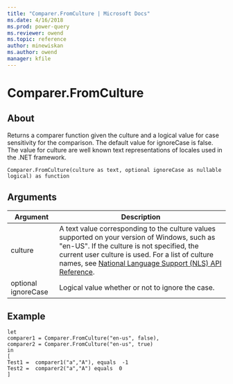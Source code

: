 ```yaml
---
title: "Comparer.FromCulture | Microsoft Docs"
ms.date: 4/16/2018
ms.prod: power-query
ms.reviewer: owend
ms.topic: reference
author: minewiskan
ms.author: owend
manager: kfile
---
```

# Comparer.FromCulture

  
## About  
Returns a comparer function given the culture and a logical value for case sensitivity for the comparison. The default value for ignoreCase is false. The value for culture are well known text representations of locales used in the .NET framework.  
  
```  
Comparer.FromCulture(culture as text, optional ignoreCase as nullable logical) as function  
```  
  
## Arguments  
  
|Argument|Description|  
|------------|---------------|  
|culture|A text value corresponding to the culture values supported on your version of Windows, such as "en-US". If the culture is not specified, the current user culture is used. For a list of culture names, see [National Language Support (NLS) API Reference](https://msdn.microsoft.com/en-us/goglobal/bb896001.aspx).|  
|optional ignoreCase|Logical value whether or not to ignore the case.|  
  
## Example  
  
```  
let  
comparer1 = Comparer.FromCulture("en-us", false),  
comparer2 = Comparer.FromCulture("en-us", true)      
in       
[         
Test1 =  comparer1("a","A"), equals  -1   
Test2 =  comparer2("a","A") equals  0    
]  
```  
